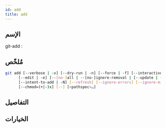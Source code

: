 ```yaml
---
id: add
title: add
---
```


## الإسم
git-add : 

## مُلخّص

<!--DOCUSAURUS_CODE_TABS-->
<!--الأمر-->
```bash
git add [--verbose | -v] [--dry-run | -n] [--force | -f] [--interactive | -i] [--patch | -p]
	  [--edit | -e] [--[no-]all | --[no-]ignore-removal | [--update | -u]]
	  [--intent-to-add | -N] [--refresh] [--ignore-errors] [--ignore-missing] [--renormalize]
	  [--chmod=(+|-)x] [--] [<pathspec>…​]
```
<!--END_DOCUSAURUS_CODE_TABS-->

## التفاصيل

## الخيارات

